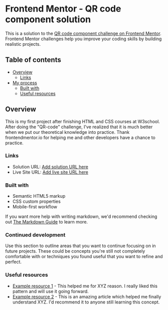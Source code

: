 # Frontend Mentor - QR code component solution

This is a solution to the [QR code component challenge on Frontend Mentor](https://www.frontendmentor.io/challenges/qr-code-component-iux_sIO_H). Frontend Mentor challenges help you improve your coding skills by building realistic projects. 

## Table of contents

- [Overview](#overview)
  - [Links](#links)
- [My process](#my-process)
  - [Built with](#built-with)
  - [Useful resources](#useful-resources)

## Overview

This is my first project after finishing HTML and CSS courses at W3school. After doing the "QR-code" challenge, I've realized that it is much better when we put our theoretical knowledge into practice. Thank frontendmentor.io for helping me and other developers have a chance to practice.

### Links

- Solution URL: [Add solution URL here](https://github.com/TKNsss/QR-code)
- Live Site URL: [Add live site URL here](https://tknsss.github.io/QR-code/)

### Built with

- Semantic HTML5 markup
- CSS custom properties
- Mobile-first workflow

If you want more help with writing markdown, we'd recommend checking out [The Markdown Guide](https://www.markdownguide.org/) to learn more.


### Continued development

Use this section to outline areas that you want to continue focusing on in future projects. These could be concepts you're still not completely comfortable with or techniques you found useful that you want to refine and perfect.

### Useful resources

- [Example resource 1](https://www.example.com) - This helped me for XYZ reason. I really liked this pattern and will use it going forward.
- [Example resource 2](https://www.example.com) - This is an amazing article which helped me finally understand XYZ. I'd recommend it to anyone still learning this concept.


